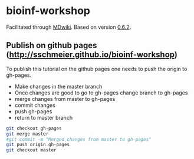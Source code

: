 # bioinf-workshop
Facilitated through [MDwiki](https://dynalon.github.io/mdwiki/#!index.md). Based on version [0.6.2](https://github.com/Dynalon/mdwiki/releases/download/0.6.2/mdwiki-0.6.2.zip).

## Publish on github pages (http://sschmeier.github.io/bioinf-workshop)
To publish this tutorial on the github pages one needs to push the origin to gh-pages.

  - Make changes in the master branch
  - Once changes are good to go to gh-pages change branch to gh-pages 
  - merge changes from master to gh-pages
  - commit changes
  - push gh-pages
  - return to master branch

```bash
git checkout gh-pages
git merge master
#git commit -m "Merged changes from master to gh-pages"
git push origin gh-pages
git checkout master
```




